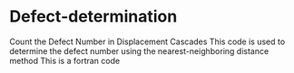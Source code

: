 # Defect-determination
Count the Defect Number in Displacement Cascades
This code is used to determine the defect number using the nearest-neighboring distance method
This is a fortran code
